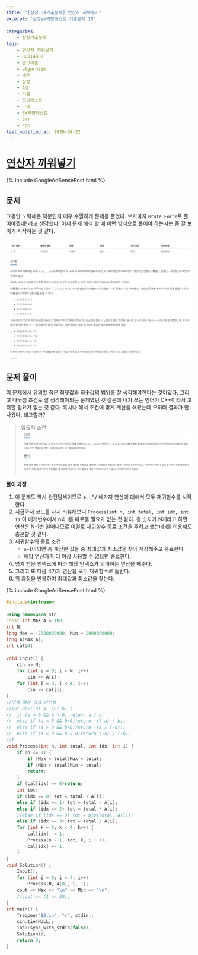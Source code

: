 ```yaml
---
title: "[삼성코테기출문제] 연산자 끼워넣기"
excerpt: "삼성sw역량테스트 기출문제 10"

categories:
    - 삼성기출문제
tags:
    - 연산자 끼워넣기
    - BOJ14888
    - 알고리즘
    - algorhtim
    - 백준
    - 삼성
    - A형
    - 기출
    - 코딩테스트
    - 코테
    - SW역량테스트
    - c++
    - cpp  
last_modified_at: 2020-04-22
---  
```

# [연산자 끼워넣기](https://www.acmicpc.net/problem/14888)  
  
{% include GoogleAdSensePost.html %}

## 문제  
그동안 노력해온 덕분인지 매우 수월하게 문제를 풀었다. 보자마자 `Brute Force`로 풀어야겠네! 라고 생각했다. 이제 문제 해석 할 때 어떤 방식으로 풀어야 하는지는 좀 잘 보이기 시작하는 것 같다. 

[![문제](/assets/BOJ-samsung/2019-10-18-SamsungEX10-img01.jpg)](/assets/BOJ-samsung/2019-10-18-SamsungEX10-img01.jpg)  
  
## 문제 풀이  
이 문제에서 유의할 점은 최댓값과 최솟값의 범위를 잘 생각해야한다는 것이었다. 그리고 나눗셈 조건도 잘 생각해야되는 문제였던 것 같은데 내가 쓰는 언어가 C++이라서 고려할 필요가 없는 것 같다. 혹시나 해서 조건에 맞게 계산을 해봤는데 오히려 결과가 안나왔다. 왜그럴까?  

>입출력 조건  
[![입력](/assets/BOJ-samsung/2019-10-18-SamsungEX10-img02.jpg)](/assets/BOJ-samsung/2019-10-18-SamsungEX10-img02.jpg)  
 
  
__풀이 과정__  
1. 이 문제도 역시 완전탐색이므로 +,-,*,/ 네가지 연산에 대해서 모두 재귀함수를 시작한다.  
2. 지금와서 코드를 다시 리뷰해보니 `Process(int n, int total, int idx, int i)` 이 매개변수에서 n과 i를 따로둘 필요가 없는 것 같다. 총 숫자가 N개라고 하면 연산은 N-1번 일어나므로 이걸로 재귀함수 종료 조건을 주려고 했는데 i를 이용해도 충분할 것 같다.  
3. 재귀함수의 종료 조건
   + `n=1`이되면 총 계산한 값들 중 최대값과 최소값을 찾아 저장해주고 종료한다.  
   + 해당 연산자가 더 이상 사용할 수 없으면 종료한다.
4. 넘겨 받은 인덱스에 따라 해당 인덱스가 의미하는 연산을 해준다.  
5. 그리고 또 다음 4가지 연산을 모두 재귀함수로 돌린다.  
6. 위 과정을 반복하여 최대값과 최소값을 찾는다.

{% include GoogleAdSensePost.html %}  

```cpp
#include<iostream>

using namespace std;
const int MAX_A = 100;
int N;
long Max = -2000000000, Min = 2000000000;
long A[MAX_A];
int cal[4];

void Input() {
	cin >> N;
	for (int i = 0; i < N; i++)
		cin >> A[i];
	for (int i = 0; i < 4; i++)
		cin >> cal[i];
}
//덧셈 뺄셈 곱셈 나눗셈
//int Div(int a, int b) {
//	if (a > 0 && b > 0) return a / b;
//	else if (a < 0 && b>0)return -((-a) / b);
//	else if (a > 0 && b<0)return -(a / (-b));
//	else if (a < 0 && b < 0)return (-a) / (-b);
//}
void Process(int n, int total, int idx, int i) {
	if (n <= 1) {
		if (Max < total)Max = total;
		if (Min > total)Min = total;
		return;
	}
	if (cal[idx] == 0)return;
	int tot;
	if (idx == 0) tot = total + A[i];
	else if (idx == 1) tot = total - A[i];
	else if (idx == 2) tot = total * A[i];
	//else if (idx == 3) tot = Div(total, A[i]);
	else if (idx == 3) tot = total / A[i];
	for (int k = 0; k < 4; k++) {
		cal[idx] -= 1;
		Process(n - 1, tot, k, i + 1);
		cal[idx] += 1;
	}
}
void Solution() {
	Input();
	for (int i = 0; i < 4; i++)
		Process(N, A[0], i, 1);
	cout << Max << "\n" << Min << "\n";
	//cout << (1 << 30);
}
int main() {
	freopen("10.in", "r", stdin);
	cin.tie(NULL);
	ios::sync_with_stdio(false);
	Solution();
	return 0;
}
```